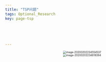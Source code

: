 ```yaml
---
title: "TSP问题"
tags: Optional_Research
key: page-tsp





---
```




<!--more-->



<center><img src="../../../assets/images/image-20200202234554537.png" alt="image-20200202234554537" style="zoom:60%;" /></center>

<center><img src="../../../assets/images/image-20200202234618394.png" alt="image-20200202234618394" style="zoom:60%;" /></center>

